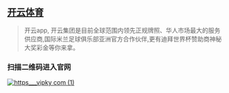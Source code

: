 ## [开云体育](https://www.kyvip.com)
> 开云app, 开云集团是目前全球范围内领先正规牌照、华人市场最大的服务供应商,国际米兰足球俱乐部亚洲官方合作伙伴,更有迪拜世界杯赞助商神秘大奖彩金等你来拿。

### 扫描二维码进入官网
[![https___vipky com (1)](https://user-images.githubusercontent.com/115446249/194806393-f2aaaf7f-21dc-406e-9e9a-8008c7ca73f8.png)](https://www.kyvip.com)



